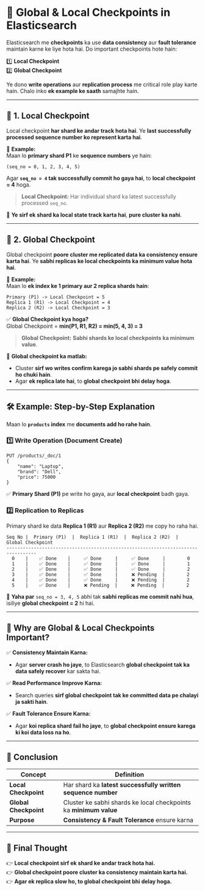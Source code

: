 # 📌 **Global & Local Checkpoints in Elasticsearch**  

Elasticsearch me **checkpoints** ka use **data consistency** aur **fault tolerance** maintain karne ke liye hota hai. Do important checkpoints hote hain:  

1️⃣ **Local Checkpoint**  
2️⃣ **Global Checkpoint**  

Ye dono **write operations** aur **replication process** me critical role play karte hain. Chalo inko **ek example ke saath** samajhte hain.  

---

## **🔹 1. Local Checkpoint**  
Local checkpoint **har shard ke andar track hota hai**. Ye **last successfully processed sequence number ko represent karta hai**.  

📌 **Example:**  
Maan lo **primary shard P1** ke **sequence numbers** ye hain:  
```
(seq_no = 0, 1, 2, 3, 4, 5)
```
Agar **`seq_no = 4` tak successfully commit ho gaya hai**, to **local checkpoint = 4** hoga.  

> **Local Checkpoint:** Har individual shard ka latest successfully processed `seq_no`.  

🔹 **Ye sirf ek shard ka local state track karta hai**, **pure cluster ka nahi**.  

---

## **🔹 2. Global Checkpoint**  
Global checkpoint **poore cluster me replicated data ka consistency ensure karta hai**. Ye **sabhi replicas ke local checkpoints ka minimum value hota hai**.  

📌 **Example:**  
Maan lo **ek index ke 1 primary aur 2 replica shards hain**:  
```
Primary (P1) -> Local Checkpoint = 5  
Replica 1 (R1) -> Local Checkpoint = 4  
Replica 2 (R2) -> Local Checkpoint = 3  
```
✅ **Global Checkpoint kya hoga?**  
Global Checkpoint = **min(P1, R1, R2) = min(5, 4, 3) = 3**  

> **Global Checkpoint:** **Sabhi shards ke local checkpoints ka minimum value**.  

🔹 **Global checkpoint ka matlab:**  
- Cluster **sirf wo writes confirm karega jo sabhi shards pe safely commit ho chuki hain**.  
- Agar **ek replica late hai**, to **global checkpoint bhi delay hoga**.  

---

## **🛠 Example: Step-by-Step Explanation**
Maan lo **`products` index** me **documents add ho rahe hain**.  

### **1️⃣ Write Operation (Document Create)**
```http
PUT /products/_doc/1
{
    "name": "Laptop",
    "brand": "Dell",
    "price": 75000
}
```
✅ **Primary Shard (P1)** pe write ho gaya, aur **local checkpoint** badh gaya.  

### **2️⃣ Replication to Replicas**
Primary shard ke data **Replica 1 (R1)** aur **Replica 2 (R2)** me copy ho raha hai.  

```
Seq No |  Primary (P1)  |  Replica 1 (R1)  |  Replica 2 (R2)  |  Global Checkpoint
---------------------------------------------------------------------------------
  0    |    ✅ Done    |     ✅ Done     |     ✅ Done     |        0
  1    |    ✅ Done    |     ✅ Done     |     ✅ Done     |        1
  2    |    ✅ Done    |     ✅ Done     |     ✅ Done     |        2
  3    |    ✅ Done    |     ✅ Done     |     ❌ Pending  |        2
  4    |    ✅ Done    |     ✅ Done     |     ❌ Pending  |        2
  5    |    ✅ Done    |     ❌ Pending  |     ❌ Pending  |        2
```

🔹 **Yaha par** `seq_no = 3, 4, 5` abhi tak **sabhi replicas me commit nahi hua**, isiliye **global checkpoint = 2** hi hai.  

---

## **🔹 Why are Global & Local Checkpoints Important?**
✅ **Consistency Maintain Karna:**  
   - Agar **server crash ho jaye**, to Elasticsearch **global checkpoint tak ka data safely recover** kar sakta hai.  

✅ **Read Performance Improve Karna:**  
   - Search queries **sirf global checkpoint tak ke committed data pe chalayi ja sakti hain**.  

✅ **Fault Tolerance Ensure Karna:**  
   - Agar **koi replica shard fail ho jaye**, to **global checkpoint ensure karega ki koi data loss na ho**.  

---

## **🚀 Conclusion**  
| **Concept**           | **Definition** |
|----------------------|---------------|
| **Local Checkpoint** | Har shard ka **latest successfully written sequence number** |
| **Global Checkpoint** | Cluster ke sabhi shards ke local checkpoints ka **minimum value** |
| **Purpose** | **Consistency & Fault Tolerance** ensure karna |

---

## **🤔 Final Thought**  
👉 **Local checkpoint sirf ek shard ke andar track hota hai.**  
👉 **Global checkpoint poore cluster ka consistency maintain karta hai.**  
👉 **Agar ek replica slow ho, to global checkpoint bhi delay hoga.**  